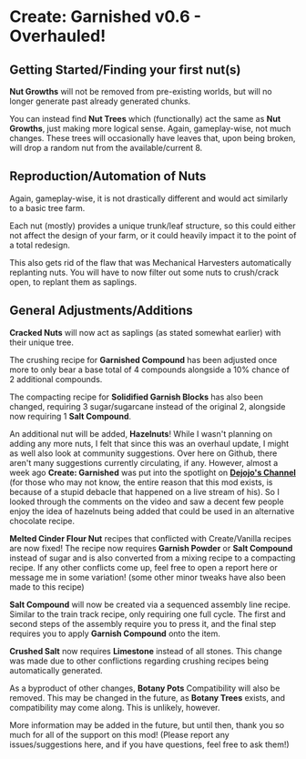 # Create: Garnished v0.6 - Overhauled!

## Getting Started/Finding your first nut(s)
**Nut Growths** will not be removed from pre-existing worlds, but will no longer generate past already generated chunks.

You can instead find **Nut Trees** which (functionally) act the same as **Nut Growths**, just making more logical sense. Again, gameplay-wise, not much changes. These trees will occasionally have leaves that, upon being broken, will drop a random nut from the available/current 8.

## Reproduction/Automation of Nuts
Again, gameplay-wise, it is not drastically different and would act similarly to a basic tree farm.

Each nut (mostly) provides a unique trunk/leaf structure, so this could either not affect the design of your farm, or it could heavily impact it to the point of a total redesign.

This also gets rid of the flaw that was Mechanical Harvesters automatically replanting nuts. You will have to now filter out some nuts to crush/crack open, to replant them as saplings.

## General Adjustments/Additions
**Cracked Nuts** will now act as saplings (as stated somewhat earlier) with their unique tree.

The crushing recipe for **Garnished Compound** has been adjusted once more to only bear a base total of 4 compounds alongside a 10% chance of 2 additional compounds.

The compacting recipe for **Solidified Garnish Blocks** has also been changed, requiring 3 sugar/sugarcane instead of the original 2, alongside now requiring 1 **Salt Compound**.

An additional nut will be added, **Hazelnuts**! While I wasn't planning on adding any more nuts, I felt that since this was an overhaul update, I might as well also look at community suggestions. Over here on Github, there aren't many suggestions currently circulating, if any. However, almost a week ago **Create: Garnished** was put into the spotlight on **[Dejojo's Channel](https://www.youtube.com/@dejojotheawsome)** (for those who may not know, the entire reason that this mod exists, is because of a stupid debacle that happened on a live stream of his). So I looked through the comments on the video and saw a decent few people enjoy the idea of hazelnuts being added that could be used in an alternative chocolate recipe.

**Melted Cinder Flour Nut** recipes that conflicted with Create/Vanilla recipes are now fixed! The recipe now requires **Garnish Powder** or **Salt Compound** instead of sugar and is also converted from a mixing recipe to a compacting recipe. If any other conflicts come up, feel free to open a report here or message me in some variation! (some other minor tweaks have also been made to this recipe)

**Salt Compound** will now be created via a sequenced assembly line recipe. Similar to the train track recipe, only requiring one full cycle. The first and second steps of the assembly require you to press it, and the final step requires you to apply **Garnish Compound** onto the item.

**Crushed Salt** now requires **Limestone** instead of all stones. This change was made due to other conflictions regarding crushing recipes being automatically generated.

As a byproduct of other changes, **Botany Pots** Compatibility will also be removed. This may be changed in the future, as **Botany Trees** exists, and compatibility may come along. This is unlikely, however.


More information may be added in the future, but until then, thank you so much for all of the support on this mod! (Please report any issues/suggestions here, and if you have questions, feel free to ask them!)
